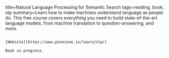 title=Natural Language Processing for Semantic Search
tags=reading, book, nlp
summary=Learn how to make machines understand language as people do. This free course covers everything you need to build state-of-the-art language models, from machine translation to question-answering, and more.
~~~~~~

[Website](https://www.pinecone.io/learn/nlp/)

Book in progress.

